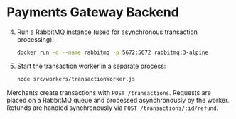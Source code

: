# Payments Gateway Backend

4. Run a RabbitMQ instance (used for asynchronous transaction processing):
   ```bash
   docker run -d --name rabbitmq -p 5672:5672 rabbitmq:3-alpine
   ```
5. Start the transaction worker in a separate process:
   ```bash
   node src/workers/transactionWorker.js
   ```
Merchants create transactions with `POST /transactions`. Requests are placed on a RabbitMQ queue and processed asynchronously by the worker. Refunds are handled synchronously via `POST /transactions/:id/refund`.
